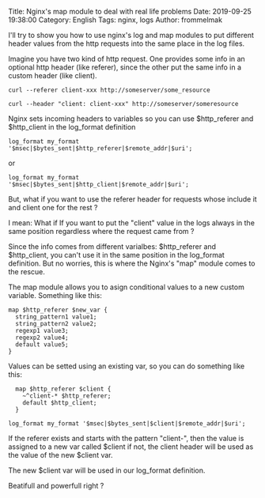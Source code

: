 Title: Nginx's map module to deal with real life problems
Date: 2019-09-25 19:38:00
Category: English 
Tags: nginx, logs
Author: frommelmak

I'll try to show you how to use nginx's log and map modules to put different header values from the http requests into the same place in the log files.

Imagine you have two kind of http request. One provides some info in an optional http header (like referer), since the other put the same info in a custom header (like client).

```
curl --referer client-xxx http://someserver/some_resource
```

```
curl --header "client: client-xxx" http://someserver/someresource
```

Nginx sets incoming headers to variables so you can use $http_referer and $http_client in the log_format definition

```
log_format my_format '$msec|$bytes_sent|$http_referer|$remote_addr|$uri';
```

or

```
log_format my_format '$msec|$bytes_sent|$http_client|$remote_addr|$uri';
```

But, what if you want to use the referer header for requests whose include it and client one for the rest ?

I mean: What if If you want to put the "client" value in the logs always in the same position regardless where the request came from ? 

Since the info comes from different varialbes: $http_referer and $http_client, you can't use it in the same position in the log_format definition. But no worries, this is where the Nginx's "map" module comes to the rescue.

The map module allows you to asign conditional values to a new custom variable. Something like this:

```
map $http_referer $new_var {
  string_pattern1 value1;
  string_pattern2 value2;
  regexp1 value3;
  regexp2 value4;
  default value5;
}
```

Values can be setted using an existing var, so you can do something like this:

```
  map $http_referer $client {
    ~^client-* $http_referer;
    default $http_client;
  }

log_format my_format '$msec|$bytes_sent|$client|$remote_addr|$uri';
```

If the referer exists and starts with the pattern "client-", then the value is assigned to a new var called $client if not, the client header will be used as the value of the new $client var.

The new $client var will be used in our log_format definition.

Beatifull and powerfull right ?

